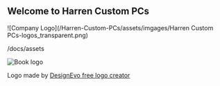 ## Welcome to Harren Custom PCs

![Company Logo](/Harren-Custom-PCs/assets/imgages/Harren Custom PCs-logos_transparent.png)

/docs/assets

![Book logo](/least-github-pages/assets/logo.png)

<div>Logo made by <a href="https://www.designevo.com/" title="Free Online Logo Maker">DesignEvo free logo creator</a></div>
